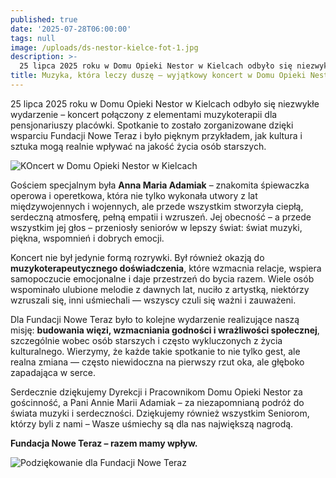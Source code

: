 ```yaml
---
published: true
date: '2025-07-28T06:00:00'
tags: null
image: /uploads/ds-nestor-kielce-fot-1.jpg
description: >-
  25 lipca 2025 roku w Domu Opieki Nestor w Kielcach odbyło się niezwykłe wydarzenie – koncert połączony z elementami muzykoterapii dla pensjonariuszy placówki.
title: Muzyka, która leczy duszę – wyjątkowy koncert w Domu Opieki Nestor
---
```


25 lipca 2025 roku w Domu Opieki Nestor w Kielcach odbyło się niezwykłe wydarzenie – koncert połączony z elementami muzykoterapii dla pensjonariuszy placówki. Spotkanie to zostało zorganizowane dzięki wsparciu Fundacji Nowe Teraz i było pięknym przykładem, jak kultura i sztuka mogą realnie wpływać na jakość życia osób starszych.

![KOncert w Domu Opieki Nestor w Kielcach](/uploads/ds-nestor-kielce.jpg)

Gościem specjalnym była **Anna Maria Adamiak** – znakomita śpiewaczka operowa i operetkowa, która nie tylko wykonała utwory z lat międzywojennych i wojennych, ale przede wszystkim stworzyła ciepłą, serdeczną atmosferę, pełną empatii i wzruszeń. Jej obecność – a przede wszystkim jej głos – przeniosły seniorów w lepszy świat: świat muzyki, piękna, wspomnień i dobrych emocji.

Koncert nie był jedynie formą rozrywki. Był również okazją do **muzykoterapeutycznego doświadczenia**, które wzmacnia relacje, wspiera samopoczucie emocjonalne i daje przestrzeń do bycia razem. Wiele osób wspominało ulubione melodie z dawnych lat, nuciło z artystką, niektórzy wzruszali się, inni uśmiechali — wszyscy czuli się ważni i zauważeni.

Dla Fundacji Nowe Teraz było to kolejne wydarzenie realizujące naszą misję: **budowania więzi, wzmacniania godności i wrażliwości społecznej**, szczególnie wobec osób starszych i często wykluczonych z życia kulturalnego. Wierzymy, że każde takie spotkanie to nie tylko gest, ale realna zmiana — często niewidoczna na pierwszy rzut oka, ale głęboko zapadająca w serce.

Serdecznie dziękujemy Dyrekcji i Pracownikom Domu Opieki Nestor za gościnność, a Pani Annie Marii Adamiak – za niezapomnianą podróż do świata muzyki i serdeczności. Dziękujemy również wszystkim Seniorom, którzy byli z nami – Wasze uśmiechy są dla nas największą nagrodą.

**Fundacja Nowe Teraz – razem mamy wpływ.**

![Podziękowanie dla Fundacji Nowe Teraz](/uploads/podziekowania-dla-fundacji-za-koncert-anny-adamiak.jpg)
